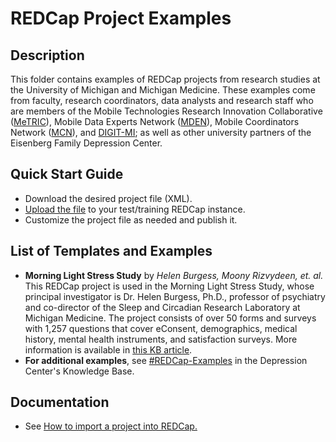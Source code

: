 # REDCap Project Examples

## Description
This folder contains examples of REDCap projects from research studies at the University of Michigan and Michigan Medicine. These examples come from faculty, research coordinators, data analysts and research staff who are members of the Mobile Technologies Research Innovation Collaborative ([MeTRIC](https://metric.umich.edu/)), Mobile Data Experts Network ([MDEN](https://depressioncenter.org/mden)), Mobile Coordinators Network ([MCN](https://depressioncenter.org/mcn)), and [DIGIT-MI](https://depressioncenter.org/digit-mi); as well as other university partners of the Eisenberg Family Depression Center.


## Quick Start Guide
+ Download the desired project file (XML).
+ [Upload the file](https://teamdynamix.umich.edu/TDClient/210/DepressionCenter/KB/ArticleDet?ID=10779) to your test/training REDCap instance.
+ Customize the project file as needed and publish it.


## List of Templates and Examples
+ **Morning Light Stress Study** by _Helen Burgess, Moony Rizvydeen, et. al._ This REDCap project is used in the Morning Light Stress Study, whose principal investigator is Dr. Helen Burgess, Ph.D., professor of psychiatry and co-director of the Sleep and Circadian Research Laboratory at Michigan Medicine. The project consists of over 50 forms and surveys with 1,257 questions that cover eConsent, demographics, medical history, mental health instruments, and satisfaction surveys. More information is available in [this KB article](https://teamdynamix.umich.edu/TDClient/210/DepressionCenter/KB/ArticleDet?ID=10813).
+ **For additional examples**, see [#REDCap-Examples](https://teamdynamix.umich.edu/TDClient/210/DepressionCenter/KB/Search?SearchText=%2523REDCap-examples) in the Depression Center's Knowledge Base.


## Documentation
+ See [How to import a project into REDCap.](https://teamdynamix.umich.edu/TDClient/210/DepressionCenter/KB/ArticleDet?ID=10779)

  

